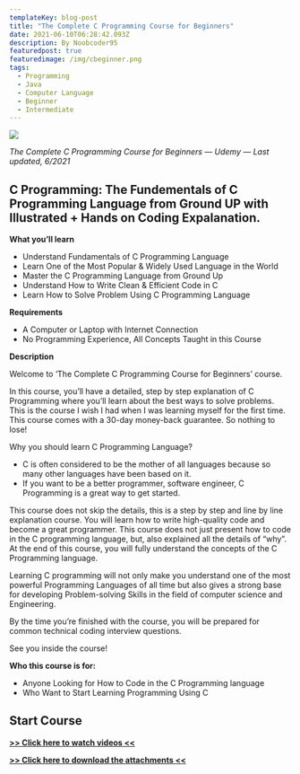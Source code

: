 ```yaml
---
templateKey: blog-post
title: "The Complete C Programming Course for Beginners"
date: 2021-06-10T06:28:42.093Z
description: By Noobcoder95
featuredpost: true
featuredimage: /img/cbeginner.png
tags:
  - Programming
  - Java
  - Computer Language
  - Beginner
  - Intermediate
---
```

![](/img/cbeginner.png)

*The Complete C Programming Course for Beginners — Udemy — Last updated, 6/2021*

## C Programming: The Fundementals of C Programming Language from Ground UP with Illustrated + Hands on Coding Expalanation.

**What you’ll learn**

* Understand Fundamentals of C Programming Language
* Learn One of the Most Popular & Widely Used Language in the World
* Master the C Programming Language from Ground Up
* Understand How to Write Clean & Efficient Code in C
* Learn How to Solve Problem Using C Programming Language


**Requirements**

* A Computer or Laptop with Internet Connection
* No Programming Experience, All Concepts Taught in this Course


**Description**

Welcome to ‘The Complete C Programming Course for Beginners’ course.

In this course, you’ll have a detailed, step by step explanation of C Programming where you’ll learn about the best ways to solve problems. This is the course I wish I had when I was learning myself for the first time. This course comes with a 30-day money-back guarantee. So nothing to lose!

Why you should learn C Programming Language?

* C is often considered to be the mother of all languages because so many other languages have been based on it.
* If you want to be a better programmer, software engineer, C Programming is a great way to get started.

This course does not skip the details, this is a step by step and line by line explanation course. You will learn how to write high-quality code and become a great programmer. This course does not just present how to code in the C programming language, but, also explained all the details of “why”. At the end of this course, you will fully understand the concepts of the C Programming language.

Learning C programming will not only make you understand one of the most powerful Programming Languages of all time but also gives a strong base for developing Problem-solving Skills in the field of computer science and Engineering.

By the time you’re finished with the course, you will be prepared for common technical coding interview questions.

See you inside the course!


**Who this course is for:**

* Anyone Looking for How to Code in the C Programming language
* Who Want to Start Learning Programming Using C

## **Start Course**

**[>> Click here to watch videos <<](https://www.fembed.com/p/7lyx5fglm2np251)**

**[>> Click here to download the attachments <<](https://shrinke.me/AvpeQRL)**
